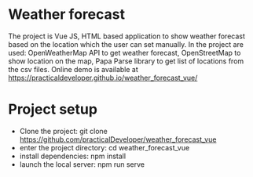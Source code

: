 # Weather forecast
The project is Vue JS, HTML based application to show weather forecast based on the location which the user can set manually.
In the project are used: OpenWeatherMap API to get weather forecast, OpenStreetMap to show location on the map, Papa Parse library to get list of locations from the csv files.
Online demo is available at https://practicaldeveloper.github.io/weather_forecast_vue/

# Project setup

- Clone the project: 
  git clone https://github.com/practicalDeveloper/weather_forecast_vue
- enter the project directory: 
  cd weather_forecast_vue
- install dependencies: 
  npm install
- launch the local server: 
  npm run serve
  
